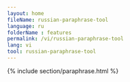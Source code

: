 ```yaml
---
layout: home
fileName: russian-paraphrase-tool
language: ru
folderName : features
permalink: /vi/russian-paraphrase-tool
lang: vi
tool: russian-paraphrase-tool
---
```

{% include section/paraphrase.html %}